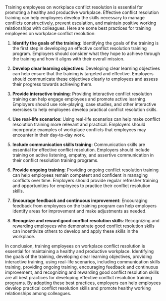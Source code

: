 

Training employees on workplace conflict resolution is essential for promoting a healthy and productive workplace. Effective conflict resolution training can help employees develop the skills necessary to manage conflicts constructively, prevent escalation, and maintain positive working relationships with colleagues. Here are some best practices for training employees on workplace conflict resolution:

1. **Identify the goals of the training**: Identifying the goals of the training is the first step in developing an effective conflict resolution training program. Employers should consider what they hope to achieve through the training and how it aligns with their overall mission.

2. **Develop clear learning objectives**: Developing clear learning objectives can help ensure that the training is targeted and effective. Employers should communicate these objectives clearly to employees and assess their progress towards achieving them.

3. **Provide interactive training**: Providing interactive conflict resolution training can help engage employees and promote active learning. Employers should use role-playing, case studies, and other interactive exercises to help employees develop practical conflict resolution skills.

4. **Use real-life scenarios**: Using real-life scenarios can help make conflict resolution training more relevant and practical. Employers should incorporate examples of workplace conflicts that employees may encounter in their day-to-day work.

5. **Include communication skills training**: Communication skills are essential for effective conflict resolution. Employers should include training on active listening, empathy, and assertive communication in their conflict resolution training programs.

6. **Provide ongoing training**: Providing ongoing conflict resolution training can help employees remain competent and confident in managing conflicts over time. Employers should provide regular refresher training and opportunities for employees to practice their conflict resolution skills.

7. **Encourage feedback and continuous improvement**: Encouraging feedback from employees on the training program can help employers identify areas for improvement and make adjustments as needed.

8. **Recognize and reward good conflict resolution skills**: Recognizing and rewarding employees who demonstrate good conflict resolution skills can incentivize others to develop and apply these skills in the workplace.

In conclusion, training employees on workplace conflict resolution is essential for maintaining a healthy and productive workplace. Identifying the goals of the training, developing clear learning objectives, providing interactive training, using real-life scenarios, including communication skills training, providing ongoing training, encouraging feedback and continuous improvement, and recognizing and rewarding good conflict resolution skills are all best practices for developing effective conflict resolution training programs. By adopting these best practices, employers can help employees develop practical conflict resolution skills and promote healthy working relationships among colleagues.

